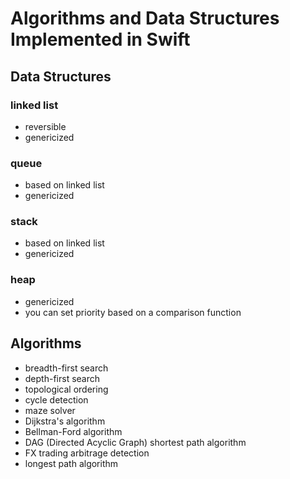 # Algorithms and Data Structures Implemented in Swift
## Data Structures
### linked list
* reversible
* genericized
### queue
* based on linked list
* genericized
### stack
* based on linked list
* genericized
### heap
* genericized
* you can set priority based on a comparison function

## Algorithms
* breadth-first search
* depth-first search
* topological ordering
* cycle detection
* maze solver
* Dijkstra's algorithm
* Bellman-Ford algorithm
* DAG (Directed Acyclic Graph) shortest path algorithm
* FX trading arbitrage detection
* longest path algorithm
